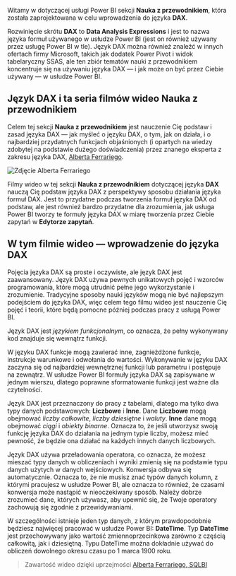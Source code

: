 Witamy w dotyczącej usługi Power BI sekcji **Nauka z przewodnikiem**, która została zaprojektowana w celu wprowadzenia do języka **DAX**.

Rozwinięcie skrótu **DAX** to **Data Analysis Expressions** i jest to nazwa języka formuł używanego w usłudze Power BI (jest on również używany przez usługę Power BI w tle). Język DAX można również znaleźć w innych ofertach firmy Microsoft, takich jak dodatek Power Pivot i widok tabelaryczny SSAS, ale ten zbiór tematów nauki z przewodnikiem koncentruje się na używaniu języka DAX — i jak może on być przez Ciebie używany — w usłudze Power BI.

## <a name="dax-and-this-guided-learning-video-series"></a>Język DAX i ta seria filmów wideo Nauka z przewodnikiem
Celem tej sekcji **Nauka z przewodnikiem** jest nauczenie Cię podstaw i zasad języka DAX — jak myśleć o języku DAX, o tym, jak on działa, i o najbardziej przydatnych funkcjach objaśnionych (i opartych na wiedzy zdobytej na podstawie dużego doświadczenia) przez znanego eksperta z zakresu języka DAX, [Alberta Ferrariego](http://www.sqlbi.com/learning-dax).

![Zdjęcie Alberta Ferrariego](media/7-1-intro-to-dax/intro_dax_6_alberto_ferrari.png)

Filmy wideo w tej sekcji **Nauka z przewodnikiem** dotyczącej języka **DAX** nauczą Cię podstaw języka DAX z perspektywy sposobu działania języka formuł DAX. Jest to przydatne podczas tworzenia formuł języka DAX od podstaw, ale jest również bardzo przydatne dla zrozumienia, jak usługa Power BI tworzy te formuły języka DAX w miarę tworzenia przez Ciebie zapytań w **Edytorze zapytań**.

## <a name="in-this-video---introduction-to-dax"></a>W tym filmie wideo — wprowadzenie do języka DAX
Pojęcia języka DAX są proste i oczywiste, ale język DAX jest zaawansowany. Język DAX używa pewnych unikatowych pojęć i wzorców programowania, które mogą utrudnić pełne jego wykorzystanie i zrozumienie. Tradycyjne sposoby nauki języków mogą nie być najlepszym podejściem do języka DAX, więc celem tego filmu wideo jest nauczenie Cię pojęć i teorii, które będą pomocne później podczas pracy z usługą Power BI.

Język DAX jest *językiem funkcjonalnym*, co oznacza, że pełny wykonywany kod znajduje się wewnątrz funkcji.

W języku DAX funkcje mogą zawierać inne, zagnieżdżone funkcje, instrukcje warunkowe i odwołania do wartości. Wykonywanie w języku DAX zaczyna się od najbardziej wewnętrznej funkcji lub parametru i postępuje na zewnątrz. W usłudze Power BI formuły języka DAX są zapisywane w jednym wierszu, dlatego poprawne sformatowanie funkcji jest ważne dla czytelności.

Język DAX jest przeznaczony do pracy z tabelami, dlatego ma tylko dwa typy danych podstawowych: **Liczbowe** i **Inne**. Dane **Liczbowe** mogą obejmować *liczby całkowite*, *liczby dziesiętne* i *waluty*. **Inne** dane mogą obejmować *ciągi* i *obiekty binarne*. Oznacza to, że jeśli utworzysz swoją funkcję języka DAX do działania na jednym typie liczby, możesz mieć pewność, że będzie ona działać na każdych innych danych liczbowych.

Język DAX używa przeładowania operatora, co oznacza, że możesz mieszać typy danych w obliczeniach i wyniki zmienią się na podstawie typu danych użytych w danych wejściowych. Konwersja odbywa się automatycznie. Oznacza to, że nie musisz znać typów danych kolumn, z którymi pracujesz w usłudze Power BI, ale oznacza to również, że czasami konwersja może nastąpić w nieoczekiwany sposób. Należy dobrze zrozumieć dane, których używasz, aby upewnić się, że Twoje operatory zachowują się zgodnie z przewidywaniami.

W szczególności istnieje jeden typ danych, z którym prawdopodobnie będziesz najwięcej pracować w usłudze Power BI: **DateTime**. Typ **DateTime** jest przechowywany jako wartość zmiennoprzecinkowa zarówno z częścią całkowitą, jak i dziesiętną. Typu DateTime można dokładnie używać do obliczeń dowolnego okresu czasu po 1 marca 1900 roku.

> Zawartość wideo dzięki uprzejmości [Alberta Ferrariego, SQLBI](http://www.sqlbi.com/learning-dax/?utm_source=powerbi&utm_medium=marketing&utm_campaign=after-summit)
> 
> 

